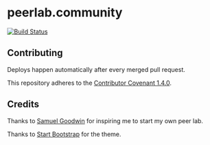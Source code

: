 # peerlab.community

[![Build Status](https://travis-ci.org/ashfurrow/peerlab.community.svg?branch=master)](https://travis-ci.org/ashfurrow/peerlab.community)

## Contributing

Deploys happen automatically after every merged pull request. 

This repository adheres to the [Contributor Covenant 1.4.0](http://contributor-covenant.org/version/1/4/).

## Credits

Thanks to [Samuel Goodwin](https://twitter.com/samuelgoodwin/) for inspiring me to start my own peer lab.

Thanks to [Start Bootstrap](https://startbootstrap.com/template-overviews/landing-page/) for the theme.